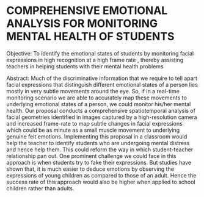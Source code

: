 # COMPREHENSIVE EMOTIONAL ANALYSIS FOR MONITORING MENTAL HEALTH OF STUDENTS

Objective:
To identify the emotional states of students by monitoring facial expressions in high recognition at a 
high frame rate , thereby assisting teachers in helping students with their mental health problems

Abstract:
Much of the discriminative information that we require to tell apart facial expressions that 
distinguish different emotional states of a person lies mostly in very subtle movements around the 
eye. So, if in a real-time monitoring scenario we are able to accurately map these movements to 
underlying emotional states of a person, we could monitor his/her mental health.
Our proposal conducts a comprehensive spatiotemporal analysis of facial geometries identified in 
images captured by a high-resolution camera and increased frame-rate to map subtle changes in 
facial expressions which could be as minute as a small muscle movement to underlying genuine felt 
emotions. Implementing this proposal in a classroom would help the teacher to identify students 
who are undergoing mental distress and hence help them. This could reform the way in which 
student-teacher relationship pan out.
One prominent challenge we could face in this approach is when students try to fake their 
expressions. But studies have shown that, it is much easier to deduce emotions by observing the 
expressions of young children as compared to those of an adult. Hence the success rate of this 
approach would also be higher when applied to school children rather than adults.
